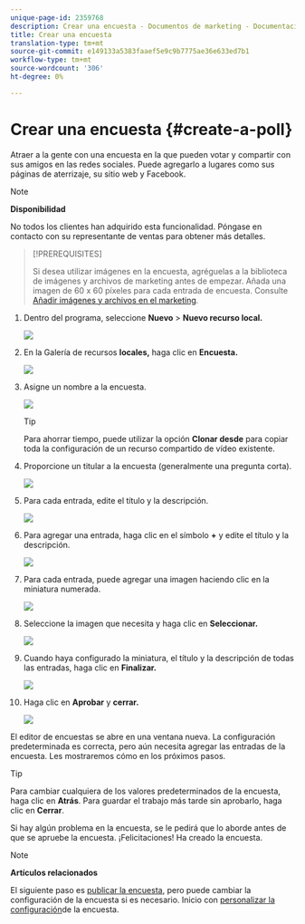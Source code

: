 ```yaml
---
unique-page-id: 2359768
description: Crear una encuesta - Documentos de marketing - Documentación del producto
title: Crear una encuesta
translation-type: tm+mt
source-git-commit: e149133a5383faaef5e9c9b7775ae36e633ed7b1
workflow-type: tm+mt
source-wordcount: '306'
ht-degree: 0%

---
```



# Crear una encuesta {#create-a-poll}

Atraer a la gente con una encuesta en la que pueden votar y compartir con sus amigos en las redes sociales. Puede agregarlo a lugares como sus páginas de aterrizaje, su sitio web y Facebook.

>[!NOTE]
>
>**Disponibilidad**
>
>No todos los clientes han adquirido esta funcionalidad. Póngase en contacto con su representante de ventas para obtener más detalles.

>[!PREREQUISITES]
>
>Si desea utilizar imágenes en la encuesta, agréguelas a la biblioteca de imágenes y archivos de marketing antes de empezar. Añada una imagen de 60 x 60 píxeles para cada entrada de encuesta. Consulte [Añadir imágenes y archivos en el marketing](../../../../product-docs/demand-generation/images-and-files/add-images-and-files-to-marketo.md).

1. Dentro del programa, seleccione **Nuevo** > **Nuevo recurso local.**

   ![](assets/image2014-9-18-18-3a18-3a41.png)

1. En la Galería de recursos **locales,** haga clic en **Encuesta.**

   ![](assets/image2014-9-18-18-3a18-3a47.png)

1. Asigne un nombre a la encuesta.

   ![](assets/image2014-9-18-18-3a18-3a55.png)

   >[!TIP]
   >
   >Para ahorrar tiempo, puede utilizar la opción **Clonar desde** para copiar toda la configuración de un recurso compartido de vídeo existente.

1. Proporcione un titular a la encuesta (generalmente una pregunta corta).

   ![](assets/image2014-9-18-18-3a19-3a14.png)

1. Para cada entrada, edite el título y la descripción.

   ![](assets/image2014-9-18-18-3a19-3a23.png)

1. Para agregar una entrada, haga clic en el símbolo **+** y edite el título y la descripción.

   ![](assets/image2014-9-18-18-3a19-3a30.png)

1. Para cada entrada, puede agregar una imagen haciendo clic en la miniatura numerada.

   ![](assets/image2014-9-18-18-3a19-3a37.png)

1. Seleccione la imagen que necesita y haga clic en **Seleccionar.**

   ![](assets/image2014-9-18-18-3a19-3a44.png)

1. Cuando haya configurado la miniatura, el título y la descripción de todas las entradas, haga clic en **Finalizar.**

   ![](assets/image2014-9-18-18-3a19-3a50.png)

1. Haga clic en **Aprobar** y **cerrar.**

   ![](assets/image2014-9-18-18-3a19-3a57.png)

El editor de encuestas se abre en una ventana nueva. La configuración predeterminada es correcta, pero aún necesita agregar las entradas de la encuesta. Les mostraremos cómo en los próximos pasos.

>[!TIP]
>
>Para cambiar cualquiera de los valores predeterminados de la encuesta, haga clic en **Atrás**. Para guardar el trabajo más tarde sin aprobarlo, haga clic en **Cerrar**.

Si hay algún problema en la encuesta, se le pedirá que lo aborde antes de que se apruebe la encuesta. ¡Felicitaciones! Ha creado la encuesta.

>[!NOTE]
>
>**Artículos relacionados**
>
>El siguiente paso es [publicar la encuesta](publish-a-poll.md), pero puede cambiar la configuración de la encuesta si es necesario. Inicio con [personalizar la configuración](customize-poll-settings.md)de la encuesta.

